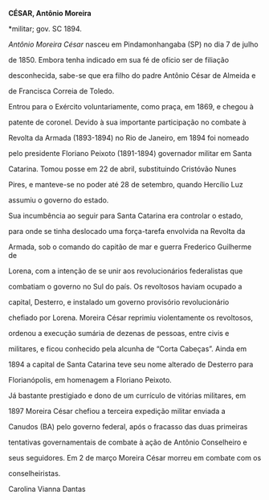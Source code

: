 **CÉSAR, Antônio Moreira**



\*militar; gov. SC 1894.



*Antônio Moreira César* nasceu em Pindamonhangaba (SP) no dia 7 de julho

de 1850. Embora tenha indicado em sua fé de ofício ser de filiação

desconhecida, sabe-se que era filho do padre Antônio César de Almeida e

de Francisca Correia de Toledo.



Entrou para o Exército voluntariamente, como praça, em 1869, e chegou à

patente de coronel. Devido à sua importante participação no combate à

Revolta da Armada (1893-1894) no Rio de Janeiro, em 1894 foi nomeado

pelo presidente Floriano Peixoto (1891-1894) governador militar em Santa

Catarina. Tomou posse em 22 de abril, substituindo Cristóvão Nunes

Pires, e manteve-se no poder até 28 de setembro, quando Hercílio Luz

assumiu o governo do estado.



Sua incumbência ao seguir para Santa Catarina era controlar o estado,

para onde se tinha deslocado uma força-tarefa envolvida na Revolta da

Armada, sob o comando do capitão de mar e guerra Frederico Guilherme de

Lorena, com a intenção de se unir aos revolucionários federalistas que

combatiam o governo no Sul do país. Os revoltosos haviam ocupado a

capital, Desterro, e instalado um governo provisório revolucionário

chefiado por Lorena. Moreira César reprimiu violentamente os revoltosos,

ordenou a execução sumária de dezenas de pessoas, entre civis e

militares, e ficou conhecido pela alcunha de “Corta Cabeças”. Ainda em

1894 a capital de Santa Catarina teve seu nome alterado de Desterro para

Florianópolis, em homenagem a Floriano Peixoto.



Já bastante prestigiado e dono de um currículo de vitórias militares, em

1897 Moreira César chefiou a terceira expedição militar enviada a

Canudos (BA) pelo governo federal, após o fracasso das duas primeiras

tentativas governamentais de combate à ação de Antônio Conselheiro e

seus seguidores. Em 2 de março Moreira César morreu em combate com os

conselheiristas.



Carolina Vianna Dantas



